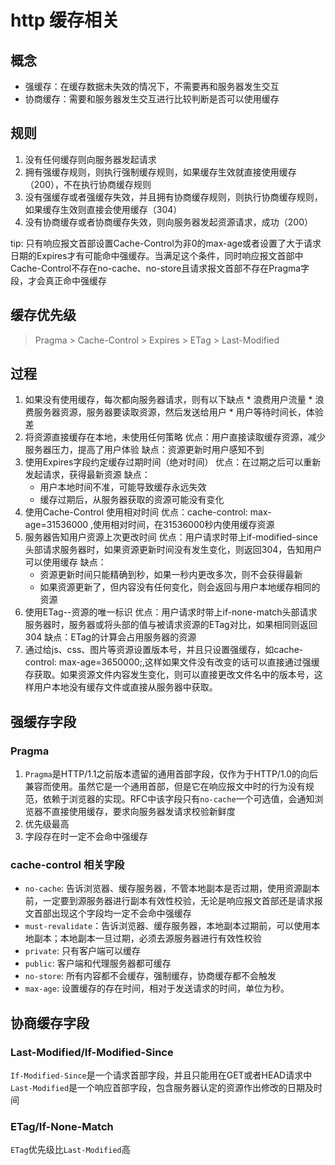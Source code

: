 # http 缓存相关

## 概念

* 强缓存：在缓存数据未失效的情况下，不需要再和服务器发生交互
* 协商缓存：需要和服务器发生交互进行比较判断是否可以使用缓存

## 规则

  1. 没有任何缓存则向服务器发起请求
  2. 拥有强缓存规则，则执行强制缓存规则，如果缓存生效就直接使用缓存（200），不在执行协商缓存规则
  3. 没有强缓存或者强缓存失效，并且拥有协商缓存规则，则执行协商缓存规则，如果缓存生效则直接会使用缓存（304）
  4. 没有协商缓存或者协商缓存失效，则向服务器发起资源请求，成功（200）

  tip: 只有响应报文首部设置Cache-Control为非0的max-age或者设置了大于请求日期的Expires才有可能命中强缓存。当满足这个条件，同时响应报文首部中Cache-Control不存在no-cache、no-store且请求报文首部不存在Pragma字段，才会真正命中强缓存

## 缓存优先级

  > Pragma > Cache-Control > Expires > ETag > Last-Modified

## 过程

  1. 如果没有使用缓存，每次都向服务器请求，则有以下缺点
    * 浪费用户流量
    * 浪费服务器资源，服务器要读取资源，然后发送给用户
    * 用户等待时间长，体验差
  2. 将资源直接缓存在本地，未使用任何策略
    优点：用户直接读取缓存资源，减少服务器压力，提高了用户体验
    缺点：资源更新时用户感知不到
  3. 使用Expires字段约定缓存过期时间（绝对时间）
    优点：在过期之后可以重新发起请求，获得最新资源
    缺点：
      * 用户本地时间不准，可能导致缓存永远失效
      * 缓存过期后，从服务器获取的资源可能没有变化
  4. 使用Cache-Control 使用相对时间
    优点：cache-control: max-age=31536000 ,使用相对时间，在31536000秒内使用缓存资源
  5. 服务器告知用户资源上次更改时间
    优点：用户请求时带上if-modified-since头部请求服务器时，如果资源更新时间没有发生变化，则返回304，告知用户可以使用缓存
    缺点：
      * 资源更新时间只能精确到秒，如果一秒内更改多次，则不会获得最新
      * 如果资源更新了，但内容没有任何变化，则会返回与用户本地缓存相同的资源
  6. 使用ETag--资源的唯一标识
    优点：用户请求时带上if-none-match头部请求服务器时，服务器或将头部的值与被请求资源的ETag对比，如果相同则返回304
    缺点：ETag的计算会占用服务器的资源
  7. 通过给js、css、图片等资源设置版本号，并且只设置强缓存，如cache-control: max-age=3650000;,这样如果文件没有改变的话可以直接通过强缓存获取。如果资源文件内容发生变化，则可以直接更改文件名中的版本号，这样用户本地没有缓存文件或直接从服务器中获取。



## 强缓存字段

### Pragma

1. `Pragma`是HTTP/1.1之前版本遗留的通用首部字段，仅作为于HTTP/1.0的向后兼容而使用。虽然它是一个通用首部，但是它在响应报文中时的行为没有规范，依赖于浏览器的实现。RFC中该字段只有`no-cache`一个可选值，会通知浏览器不直接使用缓存，要求向服务器发请求校验新鲜度
2. 优先级最高
3. 字段存在时一定不会命中强缓存

### cache-control 相关字段

* `no-cache`: 告诉浏览器、缓存服务器，不管本地副本是否过期，使用资源副本前，一定要到源服务器进行副本有效性校验，无论是响应报文首部还是请求报文首部出现这个字段均一定不会命中强缓存
* `must-revalidate`：告诉浏览器、缓存服务器，本地副本过期前，可以使用本地副本；本地副本一旦过期，必须去源服务器进行有效性校验
* `private`: 只有客户端可以缓存
* `public`: 客户端和代理服务器都可缓存
* `no-store`: 所有内容都不会缓存，强制缓存，协商缓存都不会触发
* `max-age`: 设置缓存的存在时间，相对于发送请求的时间，单位为秒。

## 协商缓存字段

### Last-Modified/If-Modified-Since
  `If-Modified-Since`是一个请求首部字段，并且只能用在GET或者HEAD请求中
  `Last-Modified`是一个响应首部字段，包含服务器认定的资源作出修改的日期及时间

### ETag/If-None-Match
  `ETag`优先级比`Last-Modified`高
